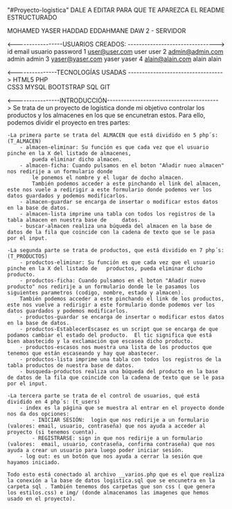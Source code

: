 "#Proyecto-logistica"
DALE A EDITAR PARA QUE TE APAREZCA EL README ESTRUCTURADO

MOHAMED YASER HADDAD EDDAHMANE
DAW 2 - SERVIDOR

<-----------------USUARIOS CREADOS: -------------------------------->
id email usuario password
1 user@user.com user user
2 admin@admin.com admin admin
3 yaser@yaser.com yaser yaser
4 alain@alain.com alain alain

<---------------TECNOLOGÍAS USADAS ---------------------------------->
HTML5 PHP  
 CSS3 MYSQL
BOOTSTRAP SQL
GIT

<----------------INTRODUCCIÓN---------------------------------------->
Se trata de un proyecto de logística donde mi objetivo controlar los productos y los almacenes en los que se encunetran estos. Para ello, podemos dividir el proyecto en tres partes:

    -La primera parte se trata del ALMACEN que está dividido en 5 php´s: (T_ALMACEN)
        - almacen-eliminar: Su función es que cada vez que el usuario pinche en la X del listado de almacenes,
            pueda eliminar dicho almacen.
        - almacen-ficha: Cuando pulsamos en el boton "Añadir nueo almacen" nos redirije a un formulario donde
            le ponemos el nombre y el lugar de docho almacen.
            También podemos acceder a este pinchando el link del almacen, este nos vuele a redirigir a este formulario donde podemos ver los datos guardados y podemos modificarlos.
        - almacen-guardar se encarga de insertar o modificar estos datos en la base de datos.
        - almacen-lista imprime una tabla con todos los registros de la tabla almacen en nuestra base de     datos.
        - buscar-almacen realiza una búqueda del almacen en la base de datos de la fila que coincide con la cadena de texto que se le pasa por el input.

    -La segunda parte se trata de productos, que está dividido en 7 php´s: (T_PRODUCTOS)
        - productos-eliminar: Su función es que cada vez que el usuario pinche en la X del listado de   productos, pueda eliminar dicho producto.
        - productos-ficha: Cuando pulsamos en el boton "Añadir nuevo producto" nos redirije a un formulario donde le le pasamos los siguientes parametros (codigo, nombre, estado y almacen).
        También podemos acceder a este pinchando el link de los productos, este nos vuelve a redirigir a este formulario donde podemos ver los datos guardados y podemos modificarlos.
        - productos-guardar se encarga de insertar o modificar estos datos en la base de datos.
        - productos-EstablecerEscasez es un script que se encarga de que podamos cambiar el estado del producto.  El tic significa que está bien abastecido y la exclamación que escasea dicho producto.
        - productos-escasos nos muestra una lista de los productos que tenemos que están escaseando y hay que abastecer.
        - productos-lista imprime una tabla con todos los registros de la tabla productos de nuestra base de datos.
        - busqueda-productos realiza una búqueda del producto en la base de datos de la fila que coincide con la cadena de texto que se le pasa por el input.

    -La tercera parte se trata de el control de usuarios, qué está dividido en 4 php´s: (t_users)
        - index es la página que se muestra al entrar en el proyecto donde nos da dos opciones:
            - INICIAR SESIÓN:  login que nos redirije a un formulario (valores: email, usuario, contraseña) que nos ayuda a acceder al proyecto (si tenemos cuenta).
            - REGISTRARSE: sign in que nos redirije a un formulario (valores:  email, usuario, contraseña, confirma contraseña) que nos ayuda a crear un usuario para luego poder iniciar sesión.
        - log out: es un botón que nos ayuda a cerrar la sesión que hayamos iniciado.

    Todo esto está conectado al archivo __varios.php que es el que realiza la conexión a la base de datos logistica.sql que se encunetra en la carpeta sql . También tenemos dos carpetas que son css ( que genera los estilos.css) e img/ (donde almacenamos las imagenes que hemos usado en el proyecto).
